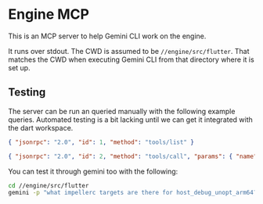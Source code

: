 # Engine MCP

This is an MCP server to help Gemini CLI work on the engine.

It runs over stdout. The CWD is assumed to be `//engine/src/flutter`. That
matches the CWD when executing Gemini CLI from that directory where it is set
up.

## Testing

The server can be run an queried manually with the following example queries.
Automated testing is a bit lacking until we can get it integrated with the
dart workspace.

```json
{ "jsonrpc": "2.0", "id": 1, "method": "tools/list" }
```

```json
{ "jsonrpc": "2.0", "id": 2, "method": "tools/call", "params": { "name": "engine_build", "arguments": { "config": "host_profile_arm64", "target": "//flutter/tools/licenses_cpp"} } }
```

You can test it through gemini too with the following:

```sh
cd //engine/src/flutter
gemini -p "what impellerc targets are there for host_debug_unopt_arm64?"
```
